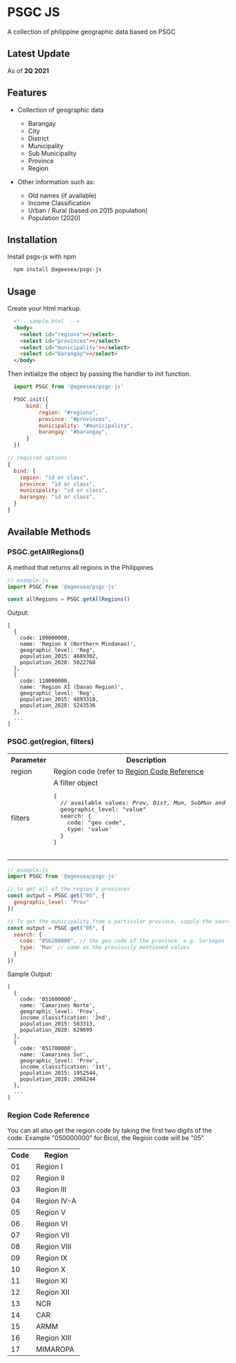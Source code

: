 # PSGC JS

A collection of philippine geographic data based on PSGC

## Latest Update

As of **2Q 2021**

## Features

- Collection of geographic data
  - Barangay
  - City
  - District
  - Municipality
  - Sub Municipality
  - Province
  - Region

- Other information such as:
  - Old names (if available)
  - Income Classification
  - Urban / Rural (based on 2015 population)
  - Population (2020)

## Installation

Install psgs-js with npm

```bash
  npm install @ageesea/psgc-js
```

## Usage

Create your html markup.

```html
  <!-- sample.html  -->
  <body>
    <select id="regions"></select>
    <select id="provinces"></select>
    <select id="municipality"></select>
    <select id="barangay"></select>
  </body>
```

Then initialize the object by passing the handler to _init_ function.

```js
  import PSGC from '@ageesea/psgc-js'

  PSGC.init({
      bind: {
          region: "#regions",
          province: "#provinces",
          municipality: "#municipality",
          barangay: "#barangay",
      }
  })
```

```js
// required options
{
  bind: {
    region: "id or class",
    province: "id or class",
    municipality: "id or class",
    barangay: "id or class",
  }
}
```

## Available Methods

### PSGC.getAllRegions()

A method that returns all regions in the Philippines

```js
// example.js
import PSGC from '@ageesea/psgc-js'

const allRegions = PSGC.getAllRegions()
```

Output:

```obj
[
  {
    code: 100000000,
    name: 'Region X (Northern Mindanao)',
    geographic_level: 'Reg',
    population_2015: 4689302,
    population_2020: 5022768
  },
  {
    code: 110000000,
    name: 'Region XI (Davao Region)',
    geographic_level: 'Reg',
    population_2015: 4893318,
    population_2020: 5243536
  },
  ...
]
```

### PSGC.get(region, filters)

<table>
  <tr>
    <th>Parameter</th>
    <th>Description</th>
  </tr>
  <tr>
    <td> region </td>
    <td> Region code (refer to <a href="#region-code-reference">Region Code Reference</a>
    </td>
  </tr>
  <tr>
    <td> filters </td>
    <td>
      A filter object
      <pre language='js'>
{
  // available values: <i>Prov, Dist, Mun, SubMun and Bgy</i>
  geographic_level: "value"
  search: {
    code: "geo code",
    type: 'value'
  }
}
      </pre>
    </td>
  </tr>
</table>

```js
// example.js
import PSGC from '@ageesea/psgc-js'

// to get all of the region V provinces
const output = PSGC.get("05", {
  geographic_level: "Prov"
})

// To get the municipality from a particular province, supply the search option
const output = PSGC.get("05", {
  search: {
    code: "056200000", // the geo code of the province. e.g. Sorsogon
    type: 'Mun' // same as the previously mentioned values
  }
})

```

Sample Output:

```obj
[
  {
    code: '051600000',
    name: 'Camarines Norte',
    geographic_level: 'Prov',
    income_classification: '2nd',
    population_2015: 583313,
    population_2020: 629699
  },
  {
    code: '051700000',
    name: 'Camarines Sur',
    geographic_level: 'Prov',
    income_classification: '1st',
    population_2015: 1952544,
    population_2020: 2068244
  },
  ...
]
```

### Region Code Reference

You can all also get the region code by taking the first two digits of the code. Example "050000000" for Bicol, the Region code will be "05"

<table>
<tr>
<th>Code</td>
<th>Region</td>
</tr>
<tr>
<td>01</td>
<td>Region I</td>
</tr>
<tr>
<td>02</td>
<td>Region II</td>
</tr>
<tr>
<td>03</td>
<td>Region III</td>
</tr>
<tr>
<td>04</td>
<td>Region IV-A</td>
</tr>
<tr>
<td>05</td>
<td>Region V</td>
</tr>
<tr>
<td>06</td>
<td>Region VI</td>
</tr>
<tr>
<td>07</td>
<td>Region VII</td>
</tr>
<tr>
<td>08</td>
<td>Region VIII</td>
</tr>
<tr>
<td>09</td>
<td>Region IX</td>
</tr>
<tr>
<td>10</td>
<td>Region X</td>
</tr>
<tr>
<td>11</td>
<td>Region XI</td>
</tr>
<tr>
<td>12</td>
<td>Region XII</td>
</tr>
<tr>
<td>13</td>
<td>NCR</td>
</tr>
<tr>
<td>14</td>
<td>CAR</td>
</tr>
<tr>
<td>15</td>
<td>ARMM</td>
</tr>
<tr>
<td>16</td>
<td>Region XIII</td>
</tr>
<tr>
<td>17</td>
<td>MIMAROPA</td>
</tr>
</table>
